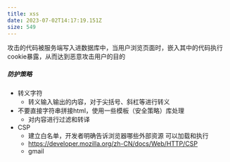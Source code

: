 ```yaml
---
title: xss
date: 2023-07-02T14:17:19.151Z
size: 549
---
```

攻击的代码被服务端写入进数据库中，当用户浏览页面时，嵌入其中的代码执行cookie暴露，从而达到恶意攻击用户的目的

##### 防护策略
- 转义字符
	- 转义输入输出的内容，对于尖括号、斜杠等进行转义
- 不要直接字符串拼接html，使用一些模板（安全策略）库处理
	- 对内容进行过滤和转译
- CSP
	- 建立白名单，开发者明确告诉浏览器哪些外部资源 可以加载和执行
	- https://developer.mozilla.org/zh-CN/docs/Web/HTTP/CSP
	- gmail

